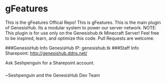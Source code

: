 # gFeatures
This is the gFeatures Offical Repo!
This is gFeatures. This is the main plugin of GenesisHub. Its a modular system to power our server network.
NOTE: This plugin is for use only on the Genesishub.tk Minecraft Server! Feel free to be inspired, learn, and optimize this code. Pull Requests are welcome.

###GenesisHub Info
GenesisHub IP: genesishub.tk
###Staff Info
Sharepoint: http://genesishub.ddns.net/

Ask Seshpenguin for a Sharepoint account.
###
~Seshpenguin and the GenesisHub Dev Team
